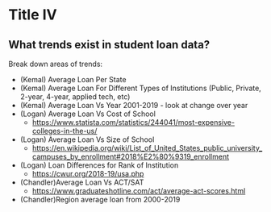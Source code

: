 # Title IV

## What trends exist in student loan data? 

Break down areas of trends: 
  - (Kemal) Average Loan Per State 
  - (Kemal) Average Loan For Different Types of Institutions (Public, Private, 2-year, 4-year, applied tech, etc)
  - (Kemal) Average Loan Vs Year 2001-2019 - look at change over year
  - (Logan) Average Loan Vs Cost of School
    - https://www.statista.com/statistics/244041/most-expensive-colleges-in-the-us/
  - (Logan) Average Loan Vs Size of School
    - https://en.wikipedia.org/wiki/List_of_United_States_public_university_campuses_by_enrollment#2018%E2%80%9319_enrollment
  - (Logan) Loan Differences for Rank of Institution
    - https://cwur.org/2018-19/usa.php 
  - (Chandler)Average Loan Vs ACT/SAT
      - https://www.graduateshotline.com/act/average-act-scores.html
  - (Chandler)Region average loan from 2000-2019
